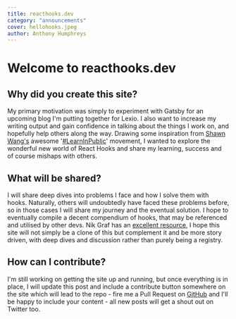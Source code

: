 ```yaml
---
title: reacthooks.dev
category: "announcements"
cover: hellohooks.jpeg
author: Anthony Humphreys
---
```


# Welcome to reacthooks.dev

## Why did you create this site?

My primary motivation was simply to experiment with Gatsby for an upcoming blog I'm putting together for Lexio. I also want to increase my writing output and gain confidence in talking about the things I work on, and hopefully help others along the way. Drawing some inspiration from [Shawn Wang's](https://twitter.com/swyx) awesome '[#LearnInPublic](https://twitter.com/search?q=%23LearnInPublic)' movement, I wanted to explore the wonderful new world of React Hooks and share my learning, success and of course mishaps with others.

## What will be shared?

I will share deep dives into problems I face and how I solve them with hooks. Naturally, others will undoubtedly have faced these problems before, so in those cases I will share my journey and the eventual solution. I hope to eventually compile a decent compendium of hooks, that may be referenced and utilised by other devs. Nik Graf has an [excellent resource](https://nikgraf.github.io/react-hooks), I hope this site will not simply be a clone of this but complement it and be more story driven, with deep dives and discussion rather than purely being a registry.

## How can I contribute?

I'm still working on getting the site up and running, but once everything is in place, I will update this post and include a contribute button somewhere on the site which will lead to the repo - fire me a Pull Request on [GitHub](https://github.com/anthonyhumphreys/react-hooks-blog) and I'll be happy to include your content - all new posts will get a shout out on Twitter too.
